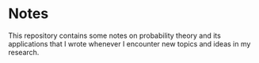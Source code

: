 # Notes

This repository contains some notes on probability theory and its applications that I wrote whenever I encounter new topics and ideas in my research.
